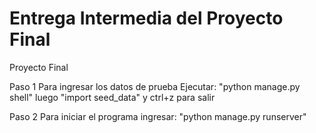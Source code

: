 # Entrega Intermedia del Proyecto Final
Proyecto Final

Paso 1
Para ingresar los datos de prueba Ejecutar:
"python manage.py shell" luego "import seed_data" y ctrl+z para salir

Paso 2
Para iniciar el programa ingresar:
"python manage.py runserver"

